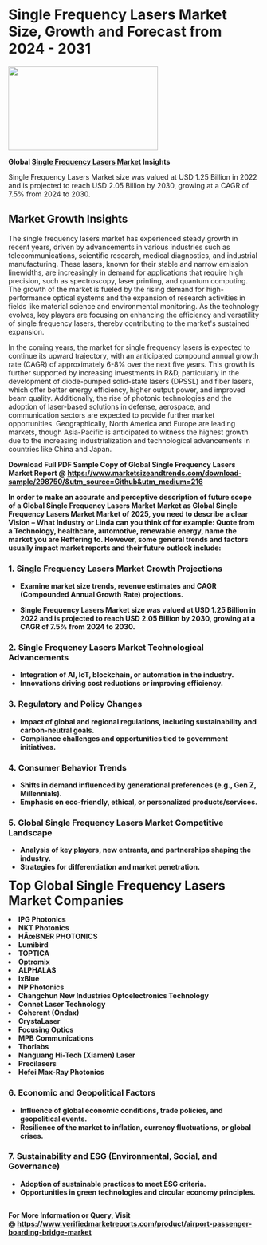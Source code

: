 <H1>Single Frequency Lasers Market Size, Growth and Forecast from 2024 - 2031</H1><img class="aligncenter size-medium wp-image-584254" src="https://thirdeyenews.in/wp-content/uploads/2024/09/Global-Market-Research-300x168.jpeg" alt="" width="300" height="168" /><p><strong>Global&nbsp;<a href="https://www.marketsizeandtrends.com/download-sample/298750/&amp;utm_source=Github&utm_medium=216">Single Frequency Lasers Market</a> Insights</strong></p><p>Single Frequency Lasers Market size was valued at USD 1.25 Billion in 2022 and is projected to reach USD 2.05 Billion by 2030, growing at a CAGR of 7.5% from 2024 to 2030.</p><p><h2>Market Growth Insights</h2> <p>The single frequency lasers market has experienced steady growth in recent years, driven by advancements in various industries such as telecommunications, scientific research, medical diagnostics, and industrial manufacturing. These lasers, known for their stable and narrow emission linewidths, are increasingly in demand for applications that require high precision, such as spectroscopy, laser printing, and quantum computing. The growth of the market is fueled by the rising demand for high-performance optical systems and the expansion of research activities in fields like material science and environmental monitoring. As the technology evolves, key players are focusing on enhancing the efficiency and versatility of single frequency lasers, thereby contributing to the market's sustained expansion.</p> <p><strong></strong></p> <p>In the coming years, the market for single frequency lasers is expected to continue its upward trajectory, with an anticipated compound annual growth rate (CAGR) of approximately 6-8% over the next five years. This growth is further supported by increasing investments in R&D, particularly in the development of diode-pumped solid-state lasers (DPSSL) and fiber lasers, which offer better energy efficiency, higher output power, and improved beam quality. Additionally, the rise of photonic technologies and the adoption of laser-based solutions in defense, aerospace, and communication sectors are expected to provide further market opportunities. Geographically, North America and Europe are leading markets, though Asia-Pacific is anticipated to witness the highest growth due to the increasing industrialization and technological advancements in countries like China and Japan.</p> <p><strong></p><p><span class=""><strong>Download Full PDF Sample Copy of Global Single Frequency Lasers Market Report</strong> @ <a href="https://www.marketsizeandtrends.com/download-sample/298750/&amp;utm_source=Github&utm_medium=216" target="_blank">https://www.marketsizeandtrends.com/download-sample/298750/&amp;utm_source=Github&utm_medium=216</a></span></p><p>In order to make an accurate and perceptive description of future scope of a Global&nbsp;Single Frequency Lasers Market Market as Global&nbsp;Single Frequency Lasers Market Market of 2025, you need to describe a clear Vision &ndash; What Industry or Linda can you think of for example: Quote from a Technology, healthcare, automotive, renewable energy, name the market you are Reffering to. However, some general trends and factors usually impact market reports and their future outlook include:</p><h3>1.&nbsp;<strong>Single Frequency Lasers Market Growth Projections</strong></h3><ul><li>Examine market size trends, revenue estimates and CAGR (Compounded Annual Growth Rate) projections.</li><li><p>Single Frequency Lasers Market size was valued at USD 1.25 Billion in 2022 and is projected to reach USD 2.05 Billion by 2030, growing at a CAGR of 7.5% from 2024 to 2030.</p></li></ul><h3>2.&nbsp;<strong>Single Frequency Lasers Market Technological Advancements</strong></h3><ul><li>Integration of AI, IoT, blockchain, or automation in the industry.</li><li>Innovations driving cost reductions or improving efficiency.</li></ul><h3>3.&nbsp;<strong>Regulatory and Policy Changes</strong></h3><ul><li>Impact of global and regional regulations, including sustainability and carbon-neutral goals.</li><li>Compliance challenges and opportunities tied to government initiatives.</li></ul><h3>4.&nbsp;<strong>Consumer Behavior Trends</strong></h3><ul><li>Shifts in demand influenced by generational preferences (e.g., Gen Z, Millennials).</li><li>Emphasis on eco-friendly, ethical, or personalized products/services.</li></ul><h3>5.&nbsp;<strong>Global Single Frequency Lasers Market Competitive Landscape</strong></h3><ul><li>Analysis of key players, new entrants, and partnerships shaping the industry.</li><li>Strategies for differentiation and market penetration.</li></ul><p data-pm-slice="1 1 []"><span style="color: inherit; font-family: inherit; font-size: 25px;">Top Global Single Frequency Lasers Market Companies</span></p><div class="" data-test-id=""><p><li>IPG Photonics</li><li> NKT Photonics</li><li> HÃœBNER PHOTONICS</li><li> Lumibird</li><li> TOPTICA</li><li> Optromix</li><li> ALPHALAS</li><li> IxBlue</li><li> NP Photonics</li><li> Changchun New Industries Optoelectronics Technology</li><li> Connet Laser Technology</li><li> Coherent (Ondax)</li><li> CrystaLaser</li><li> Focusing Optics</li><li> MPB Communications</li><li> Thorlabs</li><li> Nanguang Hi-Tech (Xiamen) Laser</li><li> Precilasers</li><li> Hefei Max-Ray Photonics</li></p></div><h3>6.&nbsp;<strong>Economic and Geopolitical Factors</strong></h3><ul><li>Influence of global economic conditions, trade policies, and geopolitical events.</li><li>Resilience of the market to inflation, currency fluctuations, or global crises.</li></ul><h3>7.&nbsp;<strong>Sustainability and ESG (Environmental, Social, and Governance)</strong></h3><ul><li>Adoption of sustainable practices to meet ESG criteria.</li><li>Opportunities in green technologies and circular economy principles.</li></ul><h2><strong style="font-size: 14px;">For More Information or Query, Visit @&nbsp;</strong><a style="background-color: #ffffff; font-size: 14px;" href="https://www.marketsizeandtrends.com/report/single-frequency-lasers-market/" target="_blank">https://www.verifiedmarketreports.com/product/airport-passenger-boarding-bridge-market</a></h2>
